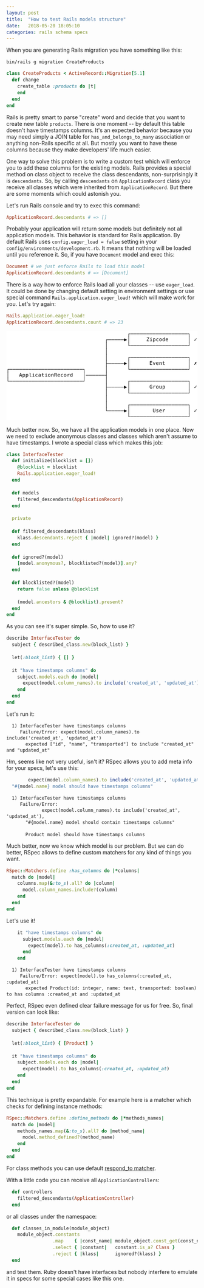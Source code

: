 ```yaml
---
layout: post
title:  "How to test Rails models structure"
date:   2018-05-20 18:05:10
categories: rails schema specs
---
```


When you are generating Rails migration you have something like this:

```
bin/rails g migration CreateProducts
```

```ruby
class CreateProducts < ActiveRecord::Migration[5.1]
  def change
    create_table :products do |t|
    end
  end
end
```

Rails is pretty smart to parse "create" word and decide that you want to create new table `products`. There is one moment -- by default this table doesn't have timestamps columns. It's an expected behavior because you may need simply a JOIN table for `has_and_belongs_to_many` association or anything non-Rails specific at all. But mostly you want to have these columns because they make developers' life much easier.

One way to solve this problem is to write a custom test which will enforce you to add these columns for the existing models. Rails provides a special method on class object to receive the class descendants, non-surprisingly it is `descendants`. So, by calling `descendants` on `ApplicationRecord` class you receive all classes which were inherited from `ApplicationRecord`. But there are some moments which could astonish you.

Let's run Rails console and try to exec this command:

```ruby
ApplicationRecord.descendants # => []
```

Probably your application will return some models but definitely not all application models. This behavior is standard for Rails application. By default Rails uses `config.eager_load = false` setting in your `config/environments/development.rb`. It means that nothing will be loaded until you reference it. So, if you have `Document` model and exec this:

```ruby
Document # we just enforce Rails to load this model
ApplicationRecord.descendants # => [Document]
```

There is a way how to enforce Rails load all your classes -- use `eager_load`. It could be done by changing default setting in environment settings or use special command `Rails.application.eager_load!` which will make work for you. Let's try again:

```ruby
Rails.application.eager_load!
ApplicationRecord.descendants.count # => 23
```

![Descendants](/assets/descendants.svg)

Much better now. So, we have all the application models in one place. Now we need to exclude anonymous classes and classes which aren't assume to have timestamps. I wrote a special class which makes this job:

```ruby
class InterfaceTester
  def initialize(blocklist = [])
    @blocklist = blocklist
    Rails.application.eager_load!
  end

  def models
    filtered_descendants(ApplicationRecord)
  end

  private

  def filtered_descendants(klass)
    klass.descendants.reject { |model| ignored?(model) }
  end

  def ignored?(model)
    [model.anonymous?, blocklisted?(model)].any?
  end

  def blocklisted?(model)
    return false unless @blocklist

    (model.ancestors & @blocklist).present?
  end
end
```

As you can see it's super simple. So, how to use it?

```ruby
describe InterfaceTester do
  subject { described_class.new(block_list) }

  let(:block_list) { [] }

  it "have timestamps columns" do
    subject.models.each do |model|
      expect(model.column_names).to include('created_at', 'updated_at')
    end
  end
end
```

Let's run it:


```
  1) InterfaceTester have timestamps columns
     Failure/Error: expect(model.column_names).to include('created_at', 'updated_at')
       expected ["id", "name", "transported"] to include "created_at" and "updated_at"
```

Hm, seems like not very useful, isn't it? RSpec allows you to add meta info for your specs, let's use this:

```ruby
        expect(model.column_names).to include('created_at', 'updated_at'),
  "#{model.name} model should have timestamps columns"
```

```
  1) InterfaceTester have timestamps columns
     Failure/Error:
             expect(model.column_names).to include('created_at', 'updated_at'),
       "#{model.name} model should contain timestamps columns"

       Product model should have timestamps columns
```


Much better, now we know which model is our problem. But we can do better, RSpec allows to define custom matchers for any kind of things you want.

```ruby
RSpec::Matchers.define :has_columns do |*columns|
  match do |model|
    columns.map(&:to_s).all? do |column|
      model.column_names.include?(column)
    end
  end
end
```

Let's use it!

```ruby
    it "have timestamps columns" do
      subject.models.each do |model|
        expect(model).to has_columns(:created_at, :updated_at)
      end
    end
```

```
  1) InterfaceTester have timestamps columns
     Failure/Error: expect(model).to has_columns(:created_at, :updated_at)
       expected Product(id: integer, name: text, transported: boolean) to has columns :created_at and :updated_at
```

Perfect, RSpec even defined clear failure message for us for free. So, final version can look like:

```ruby
describe InterfaceTester do
  subject { described_class.new(block_list) }

  let(:block_list) { [Product] }

  it "have timestamps columns" do
    subject.models.each do |model|
      expect(model).to has_columns(:created_at, :updated_at)
    end
  end
end
```

This technique is pretty expandable. For example here is a matcher which checks for defining instance methods:

```ruby
RSpec::Matchers.define :define_methods do |*methods_names|
  match do |model|
    methods_names.map(&:to_s).all? do |method_name|
      model.method_defined?(method_name)
    end
  end
end
```

For class methods you can use default [respond_to matcher](<https://relishapp.com/rspec/rspec-expectations/docs/built-in-matchers/respond-to-matcher>).

With a little code you can receive all `ApplicationControllers`:

```ruby
  def controllers
    filtered_descendants(ApplicationController)
  end
```

 or all classes under the namespace:

```ruby
  def classes_in_module(module_object)
    module_object.constants
                 .map    { |const_name| module_object.const_get(const_name) }
                 .select { |constant|   constant.is_a? Class }
                 .reject { |klass|      ignored?(klass) }
  end
```

and test them. Ruby doesn't have interfaces but nobody interfere to emulate it in specs for some special cases like this one.

